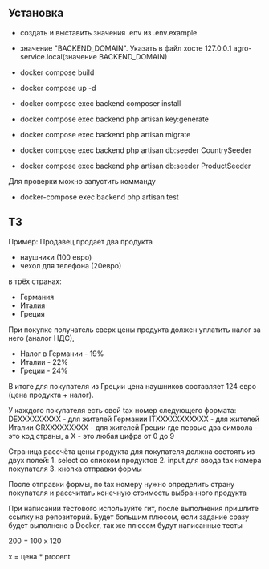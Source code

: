 
## Установка 

- создать и выставить значения .env из .env.example
- значение "BACKEND_DOMAIN". Указать в файл хосте 127.0.0.1 agro-service.local(значение BACKEND_DOMAIN)
- docker compose build
- docker compose up -d
- docker compose exec backend composer install


- docker compose exec backend php artisan key:generate
- docker compose exec backend php artisan migrate
- docker compose exec backend php artisan db:seeder CountrySeeder
- docker compose exec backend php artisan db:seeder ProductSeeder

Для проверки можно запустить комманду 

- docker-compose exec backend php artisan test

## ТЗ
Пример:
Продавец продает два продукта
- наушники (100 евро)
- чехол для телефона (20евро)

в трёх странах:
- Германия
- Италия
- Греция

При покупке получатель сверх цены продукта должен уплатить налог за него (аналог НДС), 
- Налог в Германии - 19% 
- Италии - 22% 
- Греции - 24% 
	 
В итоге для покупателя из Греции цена наушников составляет 124 евро (цена продукта + налог). 


У каждого покупателя есть свой tax номер следующего формата: 
    DEXXXXXXXXX - для жителей Германии 
    ITXXXXXXXXXXX - для жителей Италии 
    GRXXXXXXXXX - для жителей Греции 
где первые два символа - это код страны, а X - это любая цифра от 0 до 9 
 
Страница рассчёта цены продукта для покупателя должна состоять из двух полей: 
    1. select со списком продуктов 
    2. input для ввода tax номера покупателя 
    3. кнопка отправки формы 
 
После отправки формы, по tax номеру нужно определить страну покупателя и рассчитать конечную стоимость выбранного продукта 
 
При написании тестового используйте гит, после выполнения пришлите ссылку на репозиторий. Будет большим плюсом, если задание сразу будет выполнено в Docker, так же плюсом будут написанные тесты

200 = 100
x     120 


x = цена * procent

